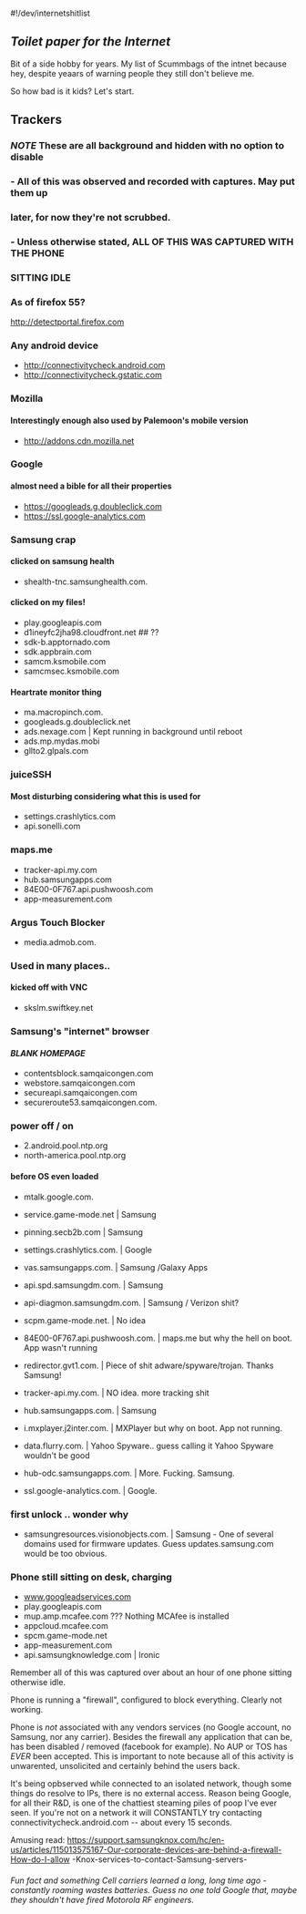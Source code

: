 #!/dev/internetshitlist
## _Toilet paper for the Internet_


Bit of a side hobby for years.  My list of Scummbags of the intnet because hey, despite yeaars of warning people they still don't believe me.

So how bad is it kids?   Let's start.

## Trackers
###  *NOTE* These are all background and hidden with no option to disable
###  
###  - All of this was observed and recorded with captures.  May put them up
###    later, for now they're not scrubbed.
###  - Unless otherwise stated, ALL OF THIS WAS CAPTURED WITH THE PHONE 
###    SITTING IDLE


### As of firefox 55?
http://detectportal.firefox.com

### Any android device
* http://connectivitycheck.android.com
* http://connectivitycheck.gstatic.com

### Mozilla 
#### Interestingly enough also used by Palemoon's mobile version
* http://addons.cdn.mozilla.net



### Google 
#### almost need a bible for all their properties

* https://googleads.g.doubleclick.com
* https://ssl.google-analytics.com


### Samsung crap
#### clicked on samsung health
 * shealth-tnc.samsunghealth.com.

#### clicked on my files!
* play.googleapis.com
* d1ineyfc2jha98.cloudfront.net ##  ??
* sdk-b.apptornado.com
* sdk.appbrain.com
* samcm.ksmobile.com
* samcmsec.ksmobile.com

#### Heartrate monitor thing
* ma.macropinch.com.
* googleads.g.doubleclick.net
* ads.nexage.com | Kept running in background until reboot
* ads.mp.mydas.mobi
* gllto2.glpals.com

### juiceSSH
#### Most disturbing considering what this is used for
* settings.crashlytics.com
* api.sonelli.com


### maps.me
* tracker-api.my.com
* hub.samsungapps.com
* 84E00-0F767.api.pushwoosh.com
* app-measurement.com


### Argus Touch Blocker
 * media.admob.com.

### Used in many places..
#### kicked off with VNC

* skslm.swiftkey.net


### Samsung's "internet" browser
#### *BLANK HOMEPAGE*
* contentsblock.samqaicongen.com
* webstore.samqaicongen.com
* secureapi.samqaicongen.com
* secureroute53.samqaicongen.com.

### power off / on
* 2.android.pool.ntp.org
* north-america.pool.ntp.org
#### before OS even loaded
* mtalk.google.com.

* service.game-mode.net | Samsung
* pinning.secb2b.com | Samsung
* settings.crashlytics.com. | Google
* vas.samsungapps.com. | Samsung /Galaxy Apps
* api.spd.samsungdm.com. | Samsung
* api-diagmon.samsungdm.com.  | Samsung  / Verizon shit?
* scpm.game-mode.net.  | No idea

* 84E00-0F767.api.pushwoosh.com. | maps.me but why the hell on boot.  App wasn't running
* redirector.gvt1.com.  | Piece of shit adware/spyware/trojan. Thanks Samsung!
* tracker-api.my.com. | NO idea.  more tracking shit
* hub.samsungapps.com. | Samsung
* i.mxplayer.j2inter.com. | MXPlayer but why on boot.  App not running.
* data.flurry.com. | Yahoo Spyware.. guess calling it Yahoo Spyware wouldn't be good
* hub-odc.samsungapps.com. | More. Fucking. Samsung.
* ssl.google-analytics.com.  | Google.

### first unlock .. wonder why
* samsungresources.visionobjects.com.  | Samsung -  One of several domains used for firmware updates.  Guess updates.samsung.com would be too obvious.

### Phone still sitting on desk, charging
* www.googleadservices.com
* play.googleapis.com
* mup.amp.mcafee.com ??? Nothing MCAfee is installed
* appcloud.mcafee.com
* spcm.game-mode.net
* app-measurement.com
* api.samsungknowledge.com  | Ironic


Remember all of this was captured over about an hour of one phone sitting otherwise idle.  

Phone is running a "firewall", configured to block everything.   Clearly not working.  

Phone is _not_ associated with any vendors services (no Google account, no Samsung, nor any carrier).  Besides the firewall any application that can be, has been disabled / removed (facebook for example).  No AUP or TOS has _EVER_ been accepted.   This is important to note because all of this activity is unwarented, unsolicited and certainly behind the users back.

It's being opbserved while connected to an isolated network, though some things do resolve to IPs, there is no external access.   Reason being Google, for all their R&D, is one of the chattiest steaming piles of poop I've ever seen.  If you're not on a network it will CONSTANTLY try contacting connectivitycheck.android.com -- about every 15 seconds.  

Amusing read:  https://support.samsungknox.com/hc/en-us/articles/115013575167-Our-corporate-devices-are-behind-a-firewall-How-do-I-allow
-Knox-services-to-contact-Samsung-servers-


###### Fun fact and something Cell carriers learned a long, long time ago - constantly roaming wastes batteries.  Guess no one told Google that, maybe they shouldn't have fired Motorola RF engineers.

